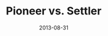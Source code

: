---
layout: message
category: message
series: "Go Forth"
title: "Pioneer vs. Settler"
date: 2013-08-31
audio-description: "Chuck Mingo talks about how a good team needs both pioneers and settlers."
audio: "http://www.crossroads.net/players/media/hq/go_forth_02.mp3"
audio-title: "Pioneer vs. Settler"
audio-duration: "40&#58;59"
program-description: "Program - WK2&#58; Go Forth"
program: "http://www.crossroads.net/players/media/hq/08_31-9_1_13Program_LO.pdf"
program-title: "Pioneer vs. Settler"
video-description: "Chuck Mingo talks about how a good team needs both pioneers and settlers."
video-title: "Pioneer vs. Settler"
video: "https://s3.amazonaws.com/crossroadsvideomessages/go_forth_02.mp4"
video-poster: "https://www.crossroads.net/uploadedfiles/go_forth_02_still.jpg"
---